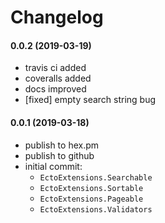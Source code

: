 # Changelog

#### 0.0.2 (2019-03-19)

* travis ci added
* coveralls added
* docs improved
* [fixed] empty search string bug

#### 0.0.1 (2019-03-18)

* publish to hex.pm
* publish to github
* initial commit:
  * `EctoExtensions.Searchable`
  * `EctoExtensions.Sortable`
  * `EctoExtensions.Pageable`
  * `EctoExtensions.Validators`
